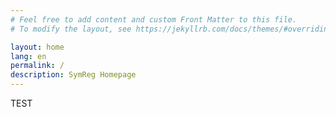 ```yaml
---
# Feel free to add content and custom Front Matter to this file.
# To modify the layout, see https://jekyllrb.com/docs/themes/#overriding-theme-defaults

layout: home
lang: en
permalink: /
description: SymReg Homepage
---
```


<section>
TEST
</section>
